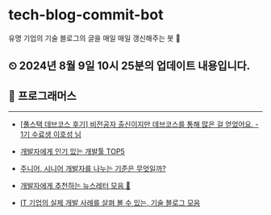 # tech-blog-commit-bot
유명 기업의 기술 블로그의 글을 매일 매일 갱신해주는 봇 🤖
## ⏲ 2024년 8월 9일 10시 25분의 업데이트 내용입니다.
## 🎃 프로그래머스

---
- [[풀스택 데브코스 후기] 비전공자 출신이지만 데브코스를 통해 많은 걸 얻었어요. - 1기 수료생 이호성 님](https://prgms.tistory.com/227)

- [개발자에게 인기 있는 개발툴 TOP5](https://prgms.tistory.com/180)

- [주니어, 시니어 개발자를 나누는 기준은 무엇일까?](https://prgms.tistory.com/208)

- [개발자에게 추천하는 뉴스레터 모음 💌](https://prgms.tistory.com/174)

- [IT 기업의 실제 개발 사례를 살펴 볼 수 있는, 기술 블로그 모음](https://prgms.tistory.com/183)

